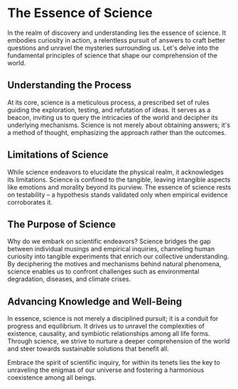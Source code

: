 # The Essence of Science

In the realm of discovery and understanding lies the essence of science. It embodies curiosity in action, a relentless pursuit of answers to craft better questions and unravel the mysteries surrounding us. Let's delve into the fundamental principles of science that shape our comprehension of the world.

## Understanding the Process

At its core, science is a meticulous process, a prescribed set of rules guiding the exploration, testing, and refutation of ideas. It serves as a beacon, inviting us to query the intricacies of the world and decipher its underlying mechanisms. Science is not merely about obtaining answers; it's a method of thought, emphasizing the approach rather than the outcomes.

## Limitations of Science

While science endeavors to elucidate the physical realm, it acknowledges its limitations. Science is confined to the tangible, leaving intangible aspects like emotions and morality beyond its purview. The essence of science rests on testability – a hypothesis stands validated only when empirical evidence corroborates it.

## The Purpose of Science

Why do we embark on scientific endeavors? Science bridges the gap between individual musings and empirical inquiries, channeling human curiosity into tangible experiments that enrich our collective understanding. By deciphering the motives and mechanisms behind natural phenomena, science enables us to confront challenges such as environmental degradation, diseases, and climate crises.

## Advancing Knowledge and Well-Being

In essence, science is not merely a disciplined pursuit; it is a conduit for progress and equilibrium. It drives us to unravel the complexities of existence, causality, and symbiotic relationships among all life forms. Through science, we strive to nurture a deeper comprehension of the world and steer towards sustainable solutions that benefit all.

Embrace the spirit of scientific inquiry, for within its tenets lies the key to unraveling the enigmas of our universe and fostering a harmonious coexistence among all beings.